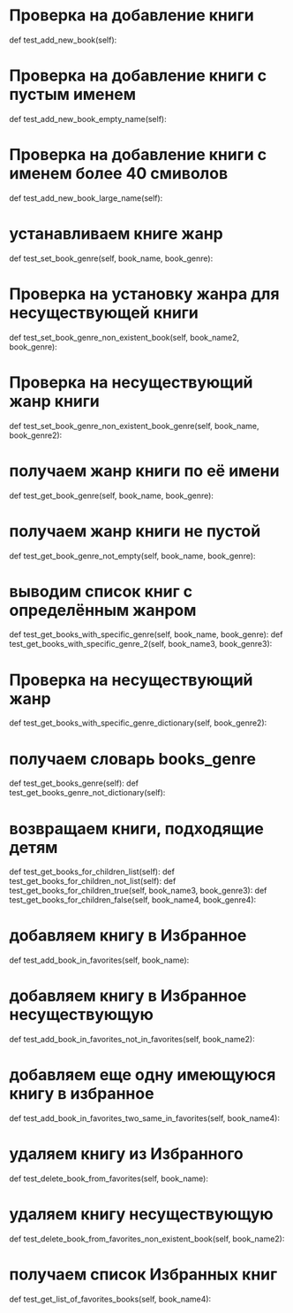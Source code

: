 # Проверка на добавление книги
def test_add_new_book(self):

# Проверка на добавление книги с пустым именем
def test_add_new_book_empty_name(self):

# Проверка на добавление книги с именем более 40 смиволов
def test_add_new_book_large_name(self):

# устанавливаем книге жанр
def test_set_book_genre(self, book_name, book_genre):

# Проверка на установку жанра для несуществующей книги
def test_set_book_genre_non_existent_book(self, book_name2, book_genre):

# Проверка на несуществующий жанр книги
def test_set_book_genre_non_existent_book_genre(self, book_name, book_genre2):

# получаем жанр книги по её имени
def test_get_book_genre(self, book_name, book_genre):
    
# получаем жанр книги не пустой
def test_get_book_genre_not_empty(self, book_name, book_genre):

# выводим список книг с определённым жанром
def test_get_books_with_specific_genre(self, book_name, book_genre):
def test_get_books_with_specific_genre_2(self, book_name3, book_genre3):

# Проверка на несуществующий жанр
def test_get_books_with_specific_genre_dictionary(self, book_genre2):

# получаем словарь books_genre
def test_get_books_genre(self):
def test_get_books_genre_not_dictionary(self):

# возвращаем книги, подходящие детям
def test_get_books_for_children_list(self):
def test_get_books_for_children_not_list(self):
def test_get_books_for_children_true(self, book_name3, book_genre3):
def test_get_books_for_children_false(self, book_name4, book_genre4):

# добавляем книгу в Избранное
def test_add_book_in_favorites(self, book_name):

# добавляем книгу в Избранное несуществующую
def test_add_book_in_favorites_not_in_favorites(self, book_name2):

# добавляем еще одну имеющуюся книгу в избранное
def test_add_book_in_favorites_two_same_in_favorites(self, book_name4):

# удаляем книгу из Избранного
def test_delete_book_from_favorites(self, book_name):

# удаляем книгу несуществующую
def test_delete_book_from_favorites_non_existent_book(self, book_name2):

# получаем список Избранных книг
def test_get_list_of_favorites_books(self, book_name4):